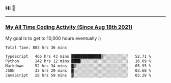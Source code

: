 ### Hi 🙂

---

### <a href="https://wakatime.com/@Eroxl">My All Time Coding Activity (Since Aug 18th 2021)</a>
My goal is to get to 10,000 hours eventually :)
<!--START_SECTION:waka-->

```txt
Total Time: 883 hrs 36 mins

TypeScript   465 hrs 43 mins █████████████▒░░░░░░░░░░░   52.71 %
Python       142 hrs 12 mins ████░░░░░░░░░░░░░░░░░░░░░   16.09 %
Markdown     52 hrs 34 mins  █▒░░░░░░░░░░░░░░░░░░░░░░░   05.95 %
JSON         32 hrs 29 mins  █░░░░░░░░░░░░░░░░░░░░░░░░   03.68 %
JavaScript   28 hrs 59 mins  ▓░░░░░░░░░░░░░░░░░░░░░░░░   03.28 %
```

<!--END_SECTION:waka-->

